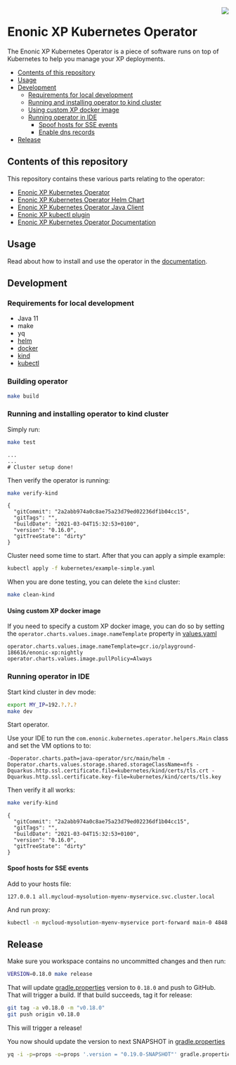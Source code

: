 <img align="right" src="https://raw.githubusercontent.com/enonic/xp/master/misc/logo.png">
<h1>Enonic XP Kubernetes Operator</h1>

The Enonic XP Kubernetes Operator is a piece of software runs on top of Kubernetes to help you manage your XP deployments.

- [Contents of this repository](#contents-of-this-repository)
- [Usage](#usage)
- [Development](#development)
  - [Requirements for local development](#requirements-for-local-development)
  - [Running and installing operator to kind cluster](#running-and-installing-operator-to-kind-cluster)
  - [Using custom XP docker image](#using-custom-xp-docker-image)
  - [Running operator in IDE](#running-operator-in-ide)
    - [Spoof hosts for SSE events](#spoof-hosts-for-sse-events)
    - [Enable dns records](#enable-dns-records)
- [Release](#release)


## Contents of this repository

This repository contains these various parts relating to the operator:

* [Enonic XP Kubernetes Operator](./java-operator)
* [Enonic XP Kubernetes Operator Helm Chart](./helm)
* [Enonic XP Kubernetes Operator Java Client](./java-client)
* [Enonic XP kubectl plugin](./kubectl-plugin)
* [Enonic XP Kubernetes Operator Documentation](./docs/index.adoc)

## Usage

Read about how to install and use the operator in the [documentation](./docs/index.adoc).

## Development

### Requirements for local development

* Java 11
* make
* yq
* [helm](https://helm.sh/docs/intro/install/)
* [docker](https://docs.docker.com/get-docker/)
* [kind](https://kind.sigs.k8s.io/)
* [kubectl](https://kubernetes.io/docs/tasks/tools/install-kubectl/)

### Building operator

```bash
make build
```


### Running and installing operator to kind cluster

Simply run:

```bash
make test
```

```
...
...
# Cluster setup done!
```

Then verify the operator is running:

```bash
make verify-kind
```
```
{
  "gitCommit": "2a2abb974a0c8ae75a23d79ed02236df1b04cc15",
  "gitTags": "",
  "buildDate": "2021-03-04T15:32:53+0100",
  "version": "0.16.0",
  "gitTreeState": "dirty"
}
```

Cluster need some time to start. 
After that you can apply a simple example:

```bash
kubectl apply -f kubernetes/example-simple.yaml
```

When you are done testing, you can delete the `kind` cluster:

```bash
make clean-kind
```

#### Using custom XP docker image

If you need to specify a custom XP docker image, you can do so by setting the `operator.charts.values.image.nameTemplate` property in
[values.yaml](helm%2Fsrc%2Ftest%2Fvalues.yaml)

```properties
operator.charts.values.image.nameTemplate=gcr.io/playground-186616/enonic-xp:nightly
operator.charts.values.image.pullPolicy=Always
```

### Running operator in IDE

Start kind cluster in dev mode:

```bash
export MY_IP=192.?.?.?
make dev
```

Start operator.

Use your IDE to run the `com.enonic.kubernetes.operator.helpers.Main` class and set the VM options to to:

```
-Doperator.charts.path=java-operator/src/main/helm -Doperator.charts.values.storage.shared.storageClassName=nfs -Dquarkus.http.ssl.certificate.file=kubernetes/kind/certs/tls.crt -Dquarkus.http.ssl.certificate.key-file=kubernetes/kind/certs/tls.key
```

Then verify it all works:

```bash
make verify-kind 
```
```
{
  "gitCommit": "2a2abb974a0c8ae75a23d79ed02236df1b04cc15",
  "gitTags": "",
  "buildDate": "2021-03-04T15:32:53+0100",
  "version": "0.16.0",
  "gitTreeState": "dirty"
}
```

#### Spoof hosts for SSE events

Add to your hosts file:

```
127.0.0.1 all.mycloud-mysolution-myenv-myservice.svc.cluster.local
```

And run proxy:

```bash
kubectl -n mycloud-mysolution-myenv-myservice port-forward main-0 4848
```

## Release

Make sure you workspace contains no uncommitted changes and then run:

```bash
VERSION=0.18.0 make release
```

That will update [gradle.properties](gradle.properties) version to `0.18.0` and push to GitHub. That will trigger a build. If that build succeeds, tag it for release:

```bash
git tag -a v0.18.0 -m "v0.18.0"
git push origin v0.18.0
```

This will trigger a release!

You now should update the version to next SNAPSHOT in [gradle.properties](gradle.properties)
```bash
yq -i -p=props -o=props '.version = "0.19.0-SNAPSHOT"' gradle.properties
```
